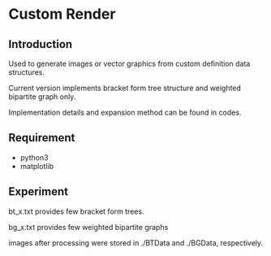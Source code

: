 # Custom Render

## Introduction

Used to generate images or vector graphics from custom definition data structures.

Current version implements bracket form tree structure and weighted bipartite graph only.

Implementation details and expansion method can be found in codes.

## Requirement

* python3
* matplotlib

 ## Experiment

bt_x.txt provides few bracket form trees.

bg_x.txt provides few weighted bipartite graphs

images after processing were stored in ./BTData and ./BGData, respectively.